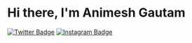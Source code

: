# Hi there, I'm Animesh Gautam

[![Twitter Badge](https://img.shields.io/badge/Twitter-Profile-informational?style=flat&logo=twitter&logoColor=white&color=1CA2F1)](https://twitter.com/Zomnimesh)
[![Instagram Badge](https://img.shields.io/badge/Instagram-Profile-informational?style=flat&logo=instagram&logoColor=red&color=FF0000)](https://www.instagram.com/animesh_namikaze/)

